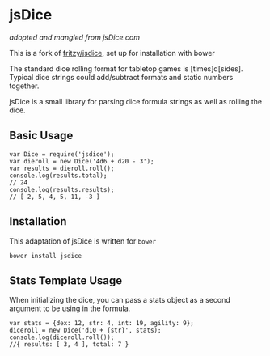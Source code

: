 # jsDice
_adopted and mangled from jsDice.com_

This is a fork of [fritzy/jsdice](https://github.com/fritzy/jsdice), set up for installation with bower

The standard dice rolling format for tabletop games is [times]d[sides]. Typical dice strings could add/subtract formats and static numbers together.

jsDice is a small library for parsing dice formula strings as well as rolling the dice.

## Basic Usage

    var Dice = require('jsdice');
    var dieroll = new Dice('4d6 + d20 - 3');
    var results = dieroll.roll();
    console.log(results.total);
    // 24
    console.log(results.results);
    // [ 2, 5, 4, 5, 11, -3 ]

## Installation

This adaptation of jsDice is written for `bower`

    bower install jsdice

## Stats Template Usage

When initializing the dice, you can pass a stats object as a second argument to be using in the formula.

    var stats = {dex: 12, str: 4, int: 19, agility: 9};
    diceroll = new Dice('d10 + {str}', stats);
    console.log(diceroll.roll());
    //{ results: [ 3, 4 ], total: 7 }
